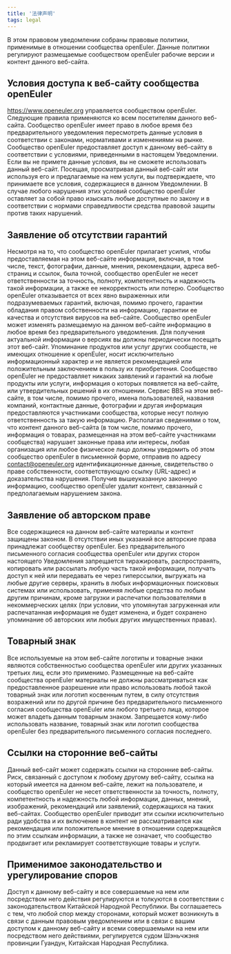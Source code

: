 ```yaml
---
title: '法律声明'
tags: legal
---
```


<!--  TODO: BANNER -->
<script setup>
import banner from '@/assets/banner-secondary.png';
import search from '@/assets/illustrations/search.png';

import BannerLevel2 from '@/components/BannerLevel2.vue';
</script>

<ClientOnly>
  <BannerLevel2
    :background-image="banner"
    background-text="LEGAL"
    title="Правовое уведомление"
    :illustration="search"
  />
</ClientOnly>
<div class="markdown" style="margin-top:var(--o-spacing-h1)">

В этом правовом уведомлении собраны правовые политики, применимые в отношении сообщества openEuler. Данные политики регулируют размещаемые сообществом openEuler рабочие версии и контент данного веб-сайта.

## Условия доступа к веб-сайту сообщества openEuler

<https://www.openeuler.org> управляется сообществом openEuler. Следующие правила применяются ко всем посетителям данного веб-сайта. Сообщество openEuler имеет право в любое время без предварительного уведомления пересмотреть данные условия в соответствии с законами, нормативами и изменениями на рынке. Сообщество openEuler предоставляет доступ к данному веб-сайту в соответствии с условиями, приведенными в настоящем Уведомлении. Если вы не примете данные условия, вы не сможете использовать данный веб-сайт. Посещая, просматривая данный веб-сайт или используя его и предлагаемые на нем услуги, вы подтверждаете, что принимаете все условия, содержащиеся в данном Уведомлении. В случае любого нарушения этих условий сообщество openEuler оставляет за собой право изыскать любые доступные по закону и в соответствии с нормами справедливости средства правовой защиты против таких нарушений.

## Заявление об отсутствии гарантий

Несмотря на то, что сообщество openEuler прилагает усилия, чтобы предоставляемая на этом веб-сайте информация, включая, в том числе, текст, фотографии, данные, мнения, рекомендации, адреса веб-страниц и ссылок, была точной, сообщество openEuler не несет ответственности за точность, полноту, компетентность и надежность такой информации, а также ее некорректность или потерю. Сообщество openEuler отказывается от всех явно выраженных или подразумеваемых гарантий, включая, помимо прочего, гарантии обладания правом собственности на информацию, гарантии ее качества и отсутствия вирусов на веб-сайте. Сообщество openEuler может изменять размещаемую на данном веб-сайте информацию в любое время без предварительного уведомления. Для получения актуальной информации о версиях вы должны периодически посещать этот веб-сайт. Упоминание продуктов или услуг других сообществ, не имеющих отношение к openEuler, носит исключительно информационный характер и не является рекомендацией или положительным заключением в пользу их приобретения. Сообщество openEuler не предоставляет никаких заявлений и гарантий на любые продукты или услуги, информация о которых появляется на веб-сайте, или утвердительных решений в их отношении. Сервис BBS на этом веб-сайте, в том числе, помимо прочего, имена пользователей, названия компаний, контактные данные, фотографии и другая информация предоставляются участниками сообщества, которые несут полную ответственность за такую информацию. Располагая сведениями о том, что контент данного веб-сайта (в том числе, помимо прочего, информация о товарах, размещенная на этом веб-сайте участниками сообщества) нарушает законные права или интересы, любая организация или любое физическое лицо должны уведомить об этом сообщество openEuler в письменной форме, отправив по адресу <contact@openeuler.org> идентификационные данные, свидетельство о праве собственности, соответствующую ссылку (URL-адрес) и доказательства нарушения. Получив вышеуказанную законную информацию, сообщество openEuler удалит контент, связанный с предполагаемым нарушением закона.

## Заявление об авторском праве

Все содержащиеся на данном веб-сайте материалы и контент защищены законом. В отсутствии иных указаний все авторские права принадлежат сообществу openEuler. Без предварительного письменного согласия сообщества openEuler или других сторон настоящего Уведомления запрещается тиражировать, распространять, копировать или рассылать любую часть такой информации, получать доступ к ней или передавать ее через гиперссылки, выгружать на любые другие серверы, хранить в любых информационных поисковых системах или использовать, применяя любые средства по любым другим причинам, кроме загрузки и распечатки пользователями в некоммерческих целях (при условии, что упомянутая загруженная или распечатанная информация не будет изменена, и будет сохранено упоминание об авторских или любых других имущественных правах).

## Товарный знак

Все используемые на этом веб-сайте логотипы и товарные знаки являются собственностью сообщества openEuler или других указанных третьих лиц, если это применимо. Размещенные на веб-сайте сообщества openEuler материалы не должны рассматриваться как предоставленное разрешение или право использовать любой такой товарный знак или логотип косвенным путем, в силу отсутствия возражений или по другой причине без предварительного письменного согласия сообщества openEuler или любого третьего лица, которое может владеть данным товарным знаком. Запрещается кому-либо использовать название, товарный знак или логотип сообщества openEuler без предварительного письменного согласия последнего.

## Ссылки на сторонние веб-сайты

Данный веб-сайт может содержать ссылки на сторонние веб-сайты. Риск, связанный с доступом к любому другому веб-сайту, ссылка на который имеется на данном веб-сайте, лежит на пользователе, и сообщество openEuler не несет ответственности за точность, полноту, компетентность и надежность любой информации, данных, мнений, изображений, рекомендаций или заявлений, содержащихся на таких веб-сайтах. Сообщество openEuler приводит эти ссылки исключительно ради удобства и их включение в контент не рассматривается как рекомендация или положительное мнение в отношении содержащейся по этим ссылкам информации, а также не означает, что сообщество продвигает или рекламирует соответствующие товары и услуги.

## Применимое законодательство и урегулирование споров

Доступ к данному веб-сайту и все совершаемые на нем или посредством него действия регулируются и толкуются в соответствии с законодательством Китайской Народной Республики. Вы соглашаетесь с тем, что любой спор между сторонами, который может возникнуть в связи с данным правовым уведомлением или в связи с вашим доступом к данному веб-сайту и всеми совершаемыми на нем или посредством него действиями, регулируется судом Шэньчжэня провинции Гуандун, Китайская Народная Республика.


</div>

